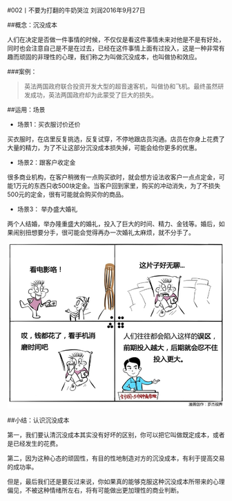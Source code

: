 #002丨不要为打翻的牛奶哭泣
刘润2016年9月27日

##概念：沉没成本

人们在决定是否做一件事情的时候，不仅仅是看这件事情未来对他是不是有好处，同时也会注意自己是不是在过去，已经在这件事情上面有过投入，这是一种非常有趣而顽固的非理性的心理，我们称之为叫做沉没成本，也叫做协和效应。

###案例：

>英法两国政府联合投资开发大型的超音速客机，叫做协和飞机。最终虽然研发成功，英法两国政府却为此蒙受了巨大的损失。

##运用：场景

- 场景1：买衣服讨价还价

买衣服时，在店里反复挑选，反复试穿，不停地跟店员沟通。店员在你身上花费了大量的精力，为了不让这部分沉没成本损失掉，可能会给你更多的优惠。

- 场景2：跟客户收定金

很多商业机构，在客户稍微有一点购买欲时，就会想方设法收客户一点点定金，可能1万元的东西只收500块定金。当客户回到家里，购买的冲动消失，为了不损失500元的定金，很有可能就会购买你的商品。

- 场景3： 举办盛大婚礼

两个人结婚，举办隆重盛大的婚礼，投入了巨大的时间、精力、金钱等。婚后，如果闹别扭想要分手，很可能会觉得再办一次婚礼太麻烦，就不分手了。

![](./_image/2017-08-03-17-17-07.jpg)

##小结：认识沉没成本

第一，我们要认清沉没成本其实没有好坏的区别，你可以把它叫做既定成本，或者是已经发生的花费。

第二，因为这种心态的顽固性，有目的性地制造对方的沉没成本，有利于提高交易的成功率。

但是，最后我们还是要反过来说，你如果真的能够克服这种沉没成本所带来的心理偏见，不被这种情绪所左右，将有可能做出更加理性的商业判断。
